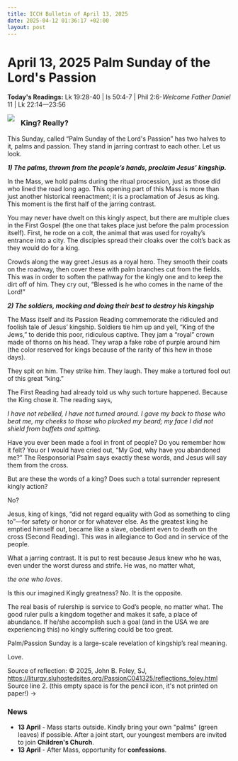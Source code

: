 ```yaml
---
title: ICCH Bulletin of April 13, 2025
date: 2025-04-12 01:36:17 +02:00
layout: post
---
```


# April 13, 2025 Palm Sunday of the Lord's Passion
<span style="float: right"><em>Welcome Father Daniel</em></span>
**Today's Readings:** Lk 19:28-40 | Is 50:4-7 | Phil 2:6-11 | Lk 22:14—23:56


<img style="float: left; margin-right: 1em;" src="https://diglib.library.vanderbilt.edu/cdri/jpeg/Swanson-entry-into-the-city.jpg">

### King? Really?

This Sunday, called “Palm Sunday of the Lord's Passion” has two halves to it, palms and passion. They stand in jarring contrast to each other. Let us look.

***1) The palms, thrown from the people’s hands, proclaim Jesus’ kingship.***

In the Mass, we hold palms during the ritual procession, just as those did who lined the road long ago. This opening part of this Mass is more than just another historical reenactment; it is a proclamation of Jesus as king. This moment is the first half of the jarring contrast.

You may never have dwelt on this kingly aspect, but there are multiple clues in the First Gospel (the one that takes place just before the palm procession itself). First, he rode on a colt, the animal that was used for royalty’s entrance into a city. The disciples spread their cloaks over the colt’s back as they would do for a king.

Crowds along the way greet Jesus as a royal hero. They smooth their coats on the roadway, then cover these with palm branches cut from the fields. This was in order to soften the pathway for the kingly one and to keep the dirt off of him. They cry out, “Blessed is he who comes in the name of the Lord!”

***2) The soldiers, mocking and doing their best to destroy his kingship***

The Mass itself and its Passion Reading commemorate the ridiculed and foolish tale of Jesus’ kingship. Soldiers tie him up and yell, “King of the Jews,” to deride this poor, ridiculous captive. They jam a “royal” crown made of thorns on his head. They wrap a fake robe of purple around him (the color reserved for kings because of the rarity of this hew in those days).

They spit on him. They strike him. They laugh. They make a tortured fool out of this great “king.”

The First Reading had already told us why such torture happened. Because the King chose it. The reading says,

*I have not rebelled, I have not turned around. I gave my back to those who beat me, my cheeks to those who plucked my beard; my face I did not shield from buffets and spitting.*

Have you ever been made a fool in front of people? Do you remember how it felt? You or I would have cried out, “My God, why have you abandoned me?” The Responsorial Psalm says exactly these words, and Jesus will say them from the cross.

But are these the words of a king? Does such a total surrender represent kingly action?

No?

Jesus, king of kings, “did not regard equality with God as something to cling to”—for safety or honor or for whatever else. As the greatest king he emptied himself out, became like a slave, obedient even to death on the cross (Second Reading). This was in allegiance to God and in service of the people.

What a jarring contrast. It is put to rest because Jesus knew who he was, even under the worst duress and strife. He was, no matter what,

*the one who loves*. 

Is this our imagined Kingly greatness? No. It is the opposite.

The real basis of rulership is service to God’s people, no matter what. The good ruler pulls a kingdom together and makes it safe, a place of abundance. If he/she accomplish such a goal (and in the USA we are experiencing this) no kingly suffering could be too great.

Palm/Passion Sunday is a large-scale revelation of kingship’s real meaning.

Love.

Source of reflection: © 2025, John B. Foley, SJ, https://liturgy.sluhostedsites.org/PassionC041325/reflections_foley.html
Source line 2. (this empty space is for the pencil icon, it's not printed on paper!) ->

### News 

* **13 April** - Mass starts outside. Kindly bring your own "palms" (green leaves) if possible. After a joint start, our youngest members are invited to join **Children's Church**.
* **13 April** - After Mass, opportunity for **confessions**.
